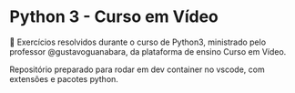 # Python 3 - Curso em Vídeo
🦾 Exercícios resolvidos durante o curso de Python3, ministrado pelo professor @gustavoguanabara, da plataforma de ensino Curso em Vídeo.

Repositório preparado para rodar em dev container no vscode, com extensões e pacotes python. 
